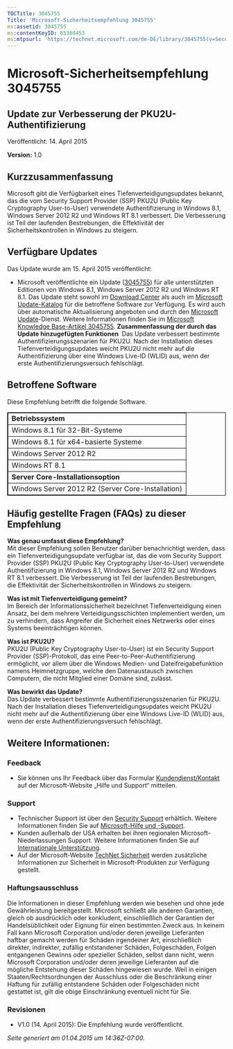 ```yaml
---
TOCTitle: 3045755
Title: 'Microsoft-Sicherheitsempfehlung 3045755'
ms:assetid: 3045755
ms:contentKeyID: 65308453
ms:mtpsurl: 'https://technet.microsoft.com/de-DE/library/3045755(v=Security.10)'
---
```


Microsoft-Sicherheitsempfehlung 3045755
=======================================

Update zur Verbesserung der PKU2U-Authentifizierung
---------------------------------------------------

Veröffentlicht: 14. April 2015

**Version:** 1.0

Kurzzusammenfassung
-------------------

Microsoft gibt die Verfügbarkeit eines Tiefenverteidigungsupdates bekannt, das die vom Security Support Provider (SSP) PKU2U (Public Key Cryptography User-to-User) verwendete Authentifizierung in Windows 8.1, Windows Server 2012 R2 und Windows RT 8.1 verbessert. Die Verbesserung ist Teil der laufenden Bestrebungen, die Effektivität der Sicherheitskontrollen in Windows zu steigern.

Verfügbare Updates
------------------

Das Update wurde am 15. April 2015 veröffentlicht:

-   Microsoft veröffentlichte ein Update ([3045755](http://support.microsoft.com/de-de/kb/3045755)) für alle unterstützten Editionen von Windows 8.1, Windows Server 2012 R2 und Windows RT 8.1. Das Update steht sowohl im [Download Center](https://www.microsoft.com/download/default.aspx) als auch im [Microsoft Update-Katalog](http://go.microsoft.com/fwlink/?linkid=96155) für die betroffene Software zur Verfügung. Es wird auch über automatische Aktualisierung angeboten und durch den [Microsoft Update](http://go.microsoft.com/fwlink/?linkid=40747)-Dienst. Weitere Informationen finden Sie im [Microsoft Knowledge Base-Artikel 3045755](http://support.microsoft.com/de-de/kb/3045755).
    **Zusammenfassung der durch das Update hinzugefügten Funktionen** 
    Das Update verbessert bestimmte Authentifizierungsszenarien für PKU2U. Nach der Installation dieses Tiefenverteidigungsupdates weicht PKU2U nicht mehr auf die Authentifizierung über eine Windows Live-ID (WLID) aus, wenn der erste Authentifizierungsversuch fehlschlägt.

Betroffene Software
-------------------

Diese Empfehlung betrifft die folgende Software.

<p> </p>
<table style="border:1px solid black;">
<colgroup>
<col width="100%" />
</colgroup>
<tbody>
<tr class="odd">
<td style="border:1px solid black;"><strong>Betriebssystem</strong></td>
</tr>
<tr class="even">
<td style="border:1px solid black;">Windows 8.1 für 32-Bit-Systeme</td>
</tr>
<tr class="odd">
<td style="border:1px solid black;">Windows 8.1 für x64-basierte Systeme</td>
</tr>
<tr class="even">
<td style="border:1px solid black;">Windows Server 2012 R2</td>
</tr>
<tr class="odd">
<td style="border:1px solid black;">Windows RT 8.1</td>
</tr>
<tr class="even">
<td style="border:1px solid black;"><strong>Server Core-Installationsoption</strong></td>
</tr>
<tr class="odd">
<td style="border:1px solid black;">Windows Server 2012 R2 (Server Core-Installation)</td>
</tr>
</tbody>
</table>
  
Häufig gestellte Fragen (FAQs) zu dieser Empfehlung  
---------------------------------------------------
  
**Was genau umfasst diese Empfehlung?**   
Mit dieser Empfehlung sollen Benutzer darüber benachrichtigt werden, dass ein Tiefenverteidigungsupdate verfügbar ist, das die vom Security Support Provider (SSP) PKU2U (Public Key Cryptography User-to-User) verwendete Authentifizierung in Windows 8.1, Windows Server 2012 R2 und Windows RT 8.1 verbessert. Die Verbesserung ist Teil der laufenden Bestrebungen, die Effektivität der Sicherheitskontrollen in Windows zu steigern.
  
**Was ist mit Tiefenverteidigung gemeint?**   
Im Bereich der Informationssicherheit bezeichnet Tiefenverteidigung einen Ansatz, bei dem mehrere Verteidigungsschichten implementiert werden, um zu verhindern, dass Angreifer die Sicherheit eines Netzwerks oder eines Systems beeinträchtigen können.
  
**Was ist PKU2U?**   
PKU2U (Public Key Cryptography User-to-User) ist ein Security Support Provider (SSP)-Protokoll, das eine Peer-to-Peer-Authentifizierung ermöglicht, vor allem über die Windows Medien- und Dateifreigabefunktion namens Heimnetzgruppe, welche den Datenaustausch zwischen Computern, die nicht Mitglied einer Domäne sind, zulässt.
  
**Was bewirkt das Update?**  
Das Update verbessert bestimmte Authentifizierungsszenarien für PKU2U. Nach der Installation dieses Tiefenverteidigungsupdates weicht PKU2U nicht mehr auf die Authentifizierung über eine Windows Live-ID (WLID) aus, wenn der erste Authentifizierungsversuch fehlschlägt.
  
Weitere Informationen:  
----------------------
  
### Feedback
  
-   Sie können uns Ihr Feedback über das Formular [Kundendienst/Kontakt](http://support.microsoft.com/de-de/kb/?scid=sw;en;1257&amp;showpage=1&amp;ws=technet&amp;sd=tech) auf der Microsoft-Website „Hilfe und Support“ mitteilen.
  
### Support
  
-   Technischer Support ist über den [Security Support](http://go.microsoft.com/fwlink/?linkid=21131) erhältlich. Weitere Informationen finden Sie auf [Microsoft-Hilfe und -Support](http://support.microsoft.com/).  
-   Kunden außerhalb der USA erhalten bei ihren regionalen Microsoft-Niederlassungen Support. Weitere Informationen finden Sie auf [Internationale Unterstützung](http://go.microsoft.com/fwlink/?linkid=21155).  
-   Auf der Microsoft-Website [TechNet Sicherheit](http://go.microsoft.com/fwlink/?linkid=21132) werden zusätzliche Informationen zur Sicherheit in Microsoft-Produkten zur Verfügung gestellt.
  
### Haftungsausschluss
  
Die Informationen in dieser Empfehlung werden wie besehen und ohne jede Gewährleistung bereitgestellt. Microsoft schließt alle anderen Garantien, gleich ob ausdrücklich oder konkludent, einschließlich der Garantien der Handelsüblichkeit oder Eignung für einen bestimmten Zweck aus. In keinem Fall kann Microsoft Corporation und/oder deren jeweilige Lieferanten haftbar gemacht werden für Schäden irgendeiner Art, einschließlich direkter, indirekter, zufällig entstandener Schäden, Folgeschäden, Folgen entgangenen Gewinns oder spezieller Schäden, selbst dann nicht, wenn Microsoft Corporation und/oder deren jeweilige Lieferanten auf die mögliche Entstehung dieser Schäden hingewiesen wurde. Weil in einigen Staaten/Rechtsordnungen der Ausschluss oder die Beschränkung einer Haftung für zufällig entstandene Schäden oder Folgeschäden nicht gestattet ist, gilt die obige Einschränkung eventuell nicht für Sie.
  
### Revisionen
  
-   V1.0 (14. April 2015): Die Empfehlung wurde veröffentlicht.
  
*Seite generiert am 01.04.2015 um 14:36Z-07:00.*
